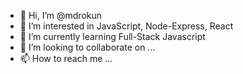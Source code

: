 - 👋 Hi, I’m @mdrokun
- 👀 I’m interested in JavaScript, Node-Express, React
- 🌱 I’m currently learning Full-Stack Javascript
- 💞️ I’m looking to collaborate on ...
- 📫 How to reach me ...

<!---
mdrokun/mdrokun is a ✨ special ✨ repository because its `README.md` (this file) appears on your GitHub profile.
You can click the Preview link to take a look at your changes.
--->

